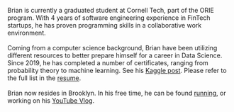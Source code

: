 Brian is currently a graduated student at Cornell Tech, part of the ORIE program. With 4 years of software engineering experience in FinTech startups, he has proven programming skills in a collaborative work environment.
<br /><br />
Coming from a computer science background, Brian have been utilizing different resources to better prepare himself for a career in Data Science. Since 2019, he has completed a number of certificates, ranging from probability theory to machine learning. See his <a href="https://www.kaggle.com/bluk16/gradient-descent-with-linear-regression" target="_blank"> Kaggle post</a>. Please refer to the full list in the <a href="https://www.thebrianluk.com/rsc/resume.pdf" target="_blank">resume</a>.
<br /><br />
Brian now resides in Brooklyn. In his free time, he
can be found <a href="https://www.strava.com/athletes/42986196" target="_blank">running</a>, or working on his <a href="https://www.youtube.com/channel/UCyhpK80sQmcZtplPj76wYnA?view_as=subscriber" target="_blank">YouTube Vlog</a>.
<br /><br />
